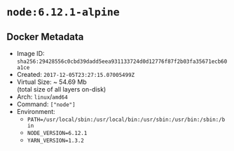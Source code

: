 # `node:6.12.1-alpine`

## Docker Metadata

- Image ID: `sha256:29428556c0cbd39dadd5eea931133724d0d12776f87f2b03fa35671ecb60a1ce`
- Created: `2017-12-05T23:27:15.07005499Z`
- Virtual Size: ~ 54.69 Mb  
  (total size of all layers on-disk)
- Arch: `linux`/`amd64`
- Command: `["node"]`
- Environment:
  - `PATH=/usr/local/sbin:/usr/local/bin:/usr/sbin:/usr/bin:/sbin:/bin`
  - `NODE_VERSION=6.12.1`
  - `YARN_VERSION=1.3.2`
